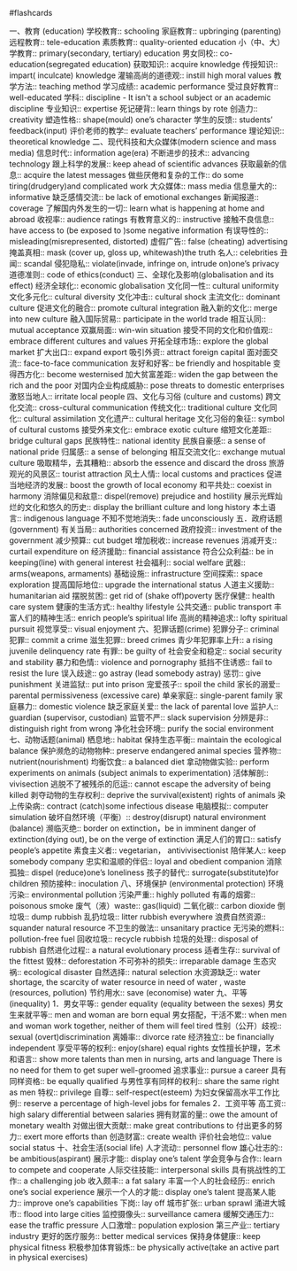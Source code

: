 #flashcards 

一、教育 (education)
学校教育:: schooling <!--SR:!2023-12-29-20-23,10.9,243-->
家庭教育:: upbringing (parenting) <!--SR:!2023-12-31-20-14,12.9,243-->
远程教育:: tele-education <!--SR:!2023-12-31-20-33,12.9,243-->
素质教育:: quality-oriented education <!--SR:!2023-12-31-20-12,12.9,243-->
小（中、大）学教育:: primary(secondary, tertiary) education <!--SR:!2023-12-13-17-20,2.4,243-->
男女同校:: co-education(segregated education) <!--SR:!2023-12-28-20-15,9.9,243-->
获取知识:: acquire knowledge <!--SR:!2023-12-13-17-20,2.4,243-->
传授知识:: impart( inculcate) knowledge <!--SR:!2023-12-11-22-53,1,230-->
灌输高尚的道德观:: instill high moral values <!--SR:!2023-12-20-05-50,1.3,203-->
教学方法:: teaching method <!--SR:!2023-12-31-20-04,12.9,243-->
学习成绩:: academic performance <!--SR:!2023-12-11-22-55,1,230-->
受过良好教育:: well-educated <!--SR:!2023-12-13-17-39,2.4,243-->
学科:: discipline - It isn't a school subject or an academic discipline <!--SR:!2023-12-13-17-26,2.4,243-->
专业知识:: expertise <!--SR:!2023-12-31-19-12,12.9,243-->
死记硬背:: learn things by rote <!--SR:!2023-12-13-10-55,2.5,250-->
创造力:: creativity <!--SR:!2023-12-13-22-14,2.4,243-->
塑造性格:: shape(mould) one’s character <!--SR:!2023-12-13-10-55,2.5,250-->
学生的反馈:: students’ feedback(input) <!--SR:!2023-12-13-17-19,2.4,243-->
评价老师的教学:: evaluate teachers’ performance <!--SR:!2023-12-29-20-12,10.9,243-->
理论知识:: theoretical knowledge <!--SR:!2023-12-30-19-48,11.9,243-->
二、现代科技和大众媒体(modern science and mass media)
信息时代:: information age(era) <!--SR:!2023-12-13-21-59,2.4,243-->
不断进步的技术:: advancing technology <!--SR:!2023-12-13-17-41,2.4,243-->
跟上科学的发展:: keep ahead of scientific advances <!--SR:!2023-12-12-12-46,1,223-->
获取最新的信息:: acquire the latest messages <!--SR:!2023-12-27-15-48,8.7,243-->
做些厌倦和复杂的工作:: do some tiring(drudgery)and complicated work <!--SR:!2023-12-13-22-22,2.4,243-->
大众媒体:: mass media <!--SR:!2023-12-13-17-32,2.4,243-->
信息量大的:: informative <!--SR:!2023-12-12-12-32,1,223-->
缺乏感情交流:: be lack of emotional exchanges <!--SR:!2023-12-13-17-23,2.4,243-->
新闻报道:: coverage <!--SR:!2023-12-29-20-14,10.9,243-->
了解国内外发生的一切:: learn what is happening at home and abroad <!--SR:!2023-12-12-07-50,1,223-->
收视率:: audience ratings <!--SR:!2023-12-12-12-28,1,223-->
有教育意义的:: instructive <!--SR:!2023-12-13-17-30,2.4,243-->
接触不良信息:: have access to (be exposed to )some negative information <!--SR:!2023-12-27-05-24,7.9,223-->
有误导性的:: misleading(misrepresented, distorted) <!--SR:!2023-12-13-17-20,2.4,243-->
虚假广告:: false (cheating) advertising <!--SR:!2023-12-12-07-44,1,223-->
掩盖真相:: mask (cover up, gloss up, whitewash)the truth <!--SR:!2023-12-26-15-37,7.7,243-->
名人:: celebrities <!--SR:!2023-12-13-17-18,2.4,243-->
丑闻:: scandal <!--SR:!2023-12-13-22-19,2.4,243-->
侵犯隐私:: violate(invade, infringe on, intrude on)one’s privacy <!--SR:!2023-12-13-17-37,2.4,243-->
道德准则:: code of ethics(conduct) <!--SR:!2023-12-12-08-05,1,223-->
三、全球化及影响(globalisation and its effect)
经济全球化:: economic globalisation <!--SR:!2023-12-26-03-24,7.2,230-->
文化同一性:: cultural uniformity <!--SR:!2023-12-20-06-00,1.3,203-->
文化多元化:: cultural diversity <!--SR:!2023-12-13-17-32,2.4,243-->
文化冲击:: cultural shock <!--SR:!2023-12-30-20-31,11.9,243-->
主流文化:: dominant culture <!--SR:!2023-12-13-17-32,2.4,243-->
促进文化的融合:: promote cultural integration <!--SR:!2023-12-20-12-55,1.6,223-->
融入新的文化:: merge into new culture <!--SR:!2023-12-31-19-44,12.9,243-->
融入国际贸易:: participate in the world trade <!--SR:!2023-12-13-17-22,2.4,243-->
相互认同:: mutual acceptance <!--SR:!2023-12-11-22-53,1,230-->
双赢局面:: win-win situation <!--SR:!2023-12-13-17-37,2.4,243-->
接受不同的文化和价值观:: embrace different cultures and values <!--SR:!2023-12-13-17-31,2.4,243-->
开拓全球市场:: explore the global market <!--SR:!2023-12-13-17-38,2.4,243-->
扩大出口:: expand export <!--SR:!2023-12-20-13-25,1.6,223-->
吸引外资:: attract foreign capital <!--SR:!2023-12-30-20-36,11.9,243-->
面对面交流:: face-to-face communication <!--SR:!2023-12-13-21-59,2.4,243-->
友好和好客:: be friendly and hospitable <!--SR:!2023-12-12-12-27,1,223-->
变得西方化:: become westernised <!--SR:!2023-12-13-17-22,2.4,243-->
加大贫富差距:: widen the gap between the rich and the poor <!--SR:!2023-12-29-20-11,10.9,243-->
对国内企业构成威胁:: pose threats to domestic enterprises <!--SR:!2023-12-12-07-54,1,223-->
激怒当地人:: irritate local people <!--SR:!2023-12-13-17-19,2.4,243-->
四、文化与习俗 (culture and customs)
跨文化交流:: cross-cultural communication <!--SR:!2023-12-20-13-17,1.6,223-->
传统文化:: traditional culture <!--SR:!2023-12-29-20-25,10.9,243-->
文化同化:: cultural assimilation <!--SR:!2023-12-20-22-08,1.6,223-->
文化遗产:: cultural heritage <!--SR:!2023-12-13-17-37,2.4,243-->
文化习俗的象征:: symbol of cultural customs <!--SR:!2023-12-14-02-00,2.4,243-->
接受外来文化:: embrace exotic culture <!--SR:!2023-12-12-07-54,1,223-->
缩短文化差距:: bridge cultural gaps <!--SR:!2024-01-01-05-20,12.9,243-->
民族特性:: national identity <!--SR:!2023-12-13-17-22,2.4,243-->
民族自豪感:: a sense of national pride <!--SR:!2023-12-30-20-11,11.9,243-->
归属感:: a sense of belonging <!--SR:!2023-12-13-17-22,2.4,243-->
相互交流文化:: exchange mutual culture <!--SR:!2023-12-14-02-00,2.4,243-->
吸取精华，去其糟粕:: absorb the essence and discard the dross <!--SR:!2023-12-13-17-20,2.4,243-->
旅游观光的风景区:: tourist attraction <!--SR:!2023-12-13-22-00,2.4,243-->
风土人情:: local customs and practices <!--SR:!2023-12-20-13-21,1.6,223-->
促进当地经济的发展:: boost the growth of local economy <!--SR:!2023-12-12-07-47,1,223-->
和平共处:: coexist in harmony <!--SR:!2023-12-12-07-49,1,223-->
消除偏见和敌意:: dispel(remove) prejudice and hostility <!--SR:!2023-12-20-04-43,1.3,203-->
展示光辉灿烂的文化和悠久的历史:: display the brilliant culture and long history <!--SR:!2023-12-13-17-39,2.4,243-->
本土语言:: indigenous language <!--SR:!2023-12-13-17-19,2.4,243-->
不知不觉地消失:: fade unconsciously <!--SR:!2023-12-13-17-27,2.4,243-->
五．政府话题 (government) 
有关当局:: authorities concerned <!--SR:!2023-12-20-11-54,1.6,223-->
政府投资:: investment of the government <!--SR:!2023-12-13-17-37,2.4,243-->
减少预算:: cut budget <!--SR:!2023-12-29-20-35,10.9,243-->
增加税收:: increase revenues <!--SR:!2024-01-11-19-32,23.9,263-->
消减开支:: curtail expenditure on <!--SR:!2023-12-12-08-04,1,223-->
经济援助:: financial assistance <!--SR:!2023-12-13-17-41,2.4,243-->
符合公众利益:: be in keeping(line) with general interest <!--SR:!2023-12-13-17-27,2.4,243-->
社会福利:: social welfare <!--SR:!2023-12-13-17-20,2.4,243-->
武器:: arms(weapons, armaments) <!--SR:!2023-12-31-20-31,12.9,243-->
基础设施:: infrastructure <!--SR:!2023-12-13-17-29,2.4,243-->
空间探索:: space exploration <!--SR:!2023-12-26-15-17,7.7,243-->
提高国际地位:: upgrade the international status <!--SR:!2023-12-13-10-51,2.5,250-->
人道主义援助:: humanitarian aid <!--SR:!2023-12-20-05-40,1.3,203-->
摆脱贫困:: get rid of (shake off)poverty <!--SR:!2023-12-11-22-51,1,230-->
医疗保健:: health care system <!--SR:!2023-12-13-10-55,2.5,250-->
健康的生活方式:: healthy lifestyle <!--SR:!2023-12-30-20-24,11.9,243-->
公共交通:: public transport <!--SR:!2023-12-13-17-36,2.4,243-->
丰富人们的精神生活:: enrich people’s spiritual life <!--SR:!2023-12-13-17-30,2.4,243-->
高尚的精神追求:: lofty spiritual pursuit <!--SR:!2023-12-20-05-41,1.3,210-->
视觉享受:: visual enjoyment <!--SR:!2023-12-11-22-54,1,230-->
六、犯罪话题(crime)
犯罪分子:: criminal <!--SR:!2023-12-29-19-09,10.9,243-->
犯罪:: commit a crime <!--SR:!2023-12-20-13-02,1.6,223-->
滋生犯罪:: breed crimes <!--SR:!2023-12-13-17-38,2.4,243-->
青少年犯罪率上升:: a rising juvenile delinquency rate <!--SR:!2023-12-12-08-03,1,223-->
有罪:: be guilty of <!--SR:!2023-12-13-17-41,2.4,243-->
社会安全和稳定:: social security and stability <!--SR:!2023-12-13-17-20,2.4,243-->
暴力和色情:: violence and pornography <!--SR:!2023-12-13-17-37,2.4,243-->
抵挡不住诱惑:: fail to resist the lure <!--SR:!2023-12-20-04-48,1.3,203-->
误入歧途:: go astray (lead somebody astray) <!--SR:!2023-12-13-17-20,2.4,243-->
惩罚:: give punishment <!--SR:!2023-12-31-20-11,12.9,243-->
关进监狱:: put into prison <!--SR:!2023-12-13-17-25,2.4,243-->
宠爱孩子:: spoil the child <!--SR:!2023-12-13-17-20,2.4,243-->
家长的溺爱:: parental permissiveness (excessive care) <!--SR:!2023-12-12-16-25,1,223-->
单亲家庭:: single-parent family <!--SR:!2023-12-13-17-38,2.4,243-->
家庭暴力:: domestic violence <!--SR:!2023-12-13-17-28,2.4,243-->
缺乏家庭关爱:: the lack of parental love <!--SR:!2023-12-29-19-09,10.9,243-->
监护人:: guardian (supervisor, custodian) <!--SR:!2023-12-13-17-41,2.4,243-->
监管不严:: slack supervision <!--SR:!2023-12-20-14-58,1.3,203-->
分辨是非:: distinguish right from wrong <!--SR:!2023-12-30-20-33,11.9,243-->
净化社会环境:: purify the social environment <!--SR:!2023-12-25-20-30,6.9,223-->
七、动物话题(animal)
栖息地:: habitat <!--SR:!2023-12-13-17-36,2.4,243-->
保持生态平衡:: maintain the ecological balance <!--SR:!2023-12-20-13-23,1.6,223-->
保护濒危的动物物种:: preserve endangered animal species <!--SR:!2023-12-12-08-01,1,223-->
营养物:: nutrient(nourishment) <!--SR:!2024-01-01-05-22,12.9,243-->
均衡饮食:: a balanced diet <!--SR:!2023-12-29-19-31,10.9,243-->
拿动物做实验:: perform experiments on animals (subject animals to experimentation) <!--SR:!2023-12-12-07-50,1,223-->
活体解剖:: vivisection <!--SR:!2023-12-20-05-23,1.3,203-->
逃脱不了被残杀的厄运:: cannot escape the adversity of being killed <!--SR:!2023-12-12-16-25,1,223-->
剥夺动物的生存权利:: deprive the survival(existent) rights of animals <!--SR:!2023-12-26-03-45,7.2,230-->
染上传染病:: contract (catch)some infectious disease <!--SR:!2023-12-31-20-22,12.9,243-->
电脑模拟:: computer simulation <!--SR:!2023-12-13-17-32,2.4,243-->
破坏自然环境（平衡）:: destroy(disrupt) natural environment (balance) <!--SR:!2024-01-01-05-20,12.9,243-->
濒临灭绝:: border on extinction，be in imminent danger of extinction(dying out), be on the verge of extinction <!--SR:!2023-12-14-02-00,2.4,243-->
满足人们的胃口:: satisfy people’s appetite <!--SR:!2023-12-12-07-53,1,223-->
素食主义者:: vegetarian， antivivisectionist <!--SR:!2023-12-27-14-24,8.7,243-->
陪伴某人:: keep somebody company <!--SR:!2023-12-13-22-08,2.4,243-->
忠实和温顺的伴侣:: loyal and obedient companion <!--SR:!2023-12-13-17-32,2.4,243-->
消除孤独:: dispel (reduce)one’s loneliness <!--SR:!2023-12-11-22-53,1,230-->
孩子的替代:: surrogate(substitute)for children <!--SR:!2023-12-20-10-48,1.5,223-->
预防接种:: inoculation <!--SR:!2023-12-20-06-07,1.3,203-->
八、环境保护 (environmental protection)
环境污染:: environmental pollution <!--SR:!2023-12-13-17-32,2.4,243-->
污染严重:: highly polluted <!--SR:!2023-12-13-17-39,2.4,243-->
有毒的烟雾:: poisonous smoke <!--SR:!2023-12-13-17-41,2.4,243-->
废气（液）waste:: gas(liquid) <!--SR:!2023-12-13-17-31,2.4,243-->
二氧化碳:: carbon dioxide <!--SR:!2023-12-31-05-53,12.3,250-->
倒垃圾:: dump rubbish <!--SR:!2024-01-01-06-13,13.3,250-->
乱扔垃圾:: litter rubbish everywhere <!--SR:!2023-12-13-17-27,2.4,243-->
浪费自然资源:: squander natural resource <!--SR:!2023-12-12-07-48,1,223-->
不卫生的做法:: unsanitary practice <!--SR:!2023-12-13-17-41,2.4,243-->
无污染的燃料:: pollution-free fuel <!--SR:!2023-12-12-12-31,1,223-->
回收垃圾:: recycle rubbish <!--SR:!2023-12-13-17-31,2.4,243-->
垃圾的处理:: disposal of rubbish <!--SR:!2023-12-13-10-55,2.5,250-->
自然进化过程:: a natural evolutionary process <!--SR:!2023-12-20-14-58,1.3,203-->
适者生存:: survival of the fittest <!--SR:!2023-12-12-07-42,1,223-->
毁林:: deforestation <!--SR:!2023-12-13-17-22,2.4,243-->
不可弥补的损失:: irreparable damage <!--SR:!2023-12-13-17-22,2.4,243-->
生态灾祸:: ecological disaster <!--SR:!2023-12-28-19-42,9.9,243-->
自然选择:: natural selection <!--SR:!2023-12-31-20-24,12.9,243-->
水资源缺乏:: water shortage, the scarcity of water resource in need of water , waste (resources, pollution) <!--SR:!2023-12-13-22-08,2.4,243-->
节约用水:: save (economise) water <!--SR:!2023-12-13-17-39,2.4,243-->
九、平等(inequality)
1．男女平等:: gender equality (equality between the sexes) <!--SR:!2023-12-12-08-02,1,223-->
男女生来就平等:: men and woman are born equal <!--SR:!2023-12-13-10-56,2.5,250-->
男女搭配，干活不累:: when men and woman work together, neither of them will feel tired <!--SR:!2023-12-25-20-34,6.9,223-->
性别（公开）歧视:: sexual (overt)discrimination <!--SR:!2023-12-29-05-12,10.3,250-->
离婚率:: divorce rate <!--SR:!2024-01-01-05-24,12.9,243-->
经济独立:: be financially independent <!--SR:!2024-01-01-05-17,12.9,243-->
享受平等的权利:: enjoy(share) equal rights <!--SR:!2023-12-13-17-31,2.4,243-->
女性擅长护理，艺术和语言:: show more talents than men in nursing, arts and language There is no need for them to get super well-groomed <!--SR:!2023-12-13-22-01,2.4,243-->
追求事业:: pursue a career <!--SR:!2023-12-13-17-36,2.4,243-->
具有同样资格:: be equally qualified <!--SR:!2023-12-12-07-45,1,223-->
与男性享有同样的权利:: share the same right as men <!--SR:!2023-12-13-17-22,2.4,243-->
特权:: privilege <!--SR:!2023-12-14-17-24,3.4,263-->
自尊:: self-respect(esteem) <!--SR:!2023-12-13-17-41,2.4,243-->
为妇女保留高水平工作比例:: reserve a percentage of high-level jobs for females <!--SR:!2023-12-13-17-32,2.4,243-->
2．工资平等
高工资:: high salary differential between salaries <!--SR:!2023-12-13-22-01,2.4,243-->
拥有财富的量:: owe the amount of monetary wealth <!--SR:!2023-12-20-12-34,1.6,223-->
对做出很大贡献:: make great contributions to <!--SR:!2024-01-12-22-12,24.6,270-->
付出更多的努力:: exert more efforts than <!--SR:!2023-12-13-17-31,2.4,243-->
创造财富:: create wealth <!--SR:!2023-12-13-17-25,2.4,243-->
评价社会地位:: value social status <!--SR:!2023-12-13-17-19,2.4,243-->
十、社会生活(social life)
人才流动:: personnel flow <!--SR:!2023-12-31-05-58,12.3,250-->
雄心壮志的:: be ambitious(aspirant) <!--SR:!2023-12-13-17-43,2.4,243-->
展示才能:: display one’s talent <!--SR:!2023-12-13-17-31,2.4,243-->
学会竞争与合作:: learn to compete and cooperate <!--SR:!2023-12-13-22-22,2.4,243-->
人际交往技能:: interpersonal skills <!--SR:!2023-12-13-17-26,2.4,243-->
具有挑战性的工作:: a challenging job <!--SR:!2023-12-13-10-51,2.5,250-->
收入颇丰:: a fat salary <!--SR:!2023-12-31-05-18,12.3,250-->
丰富一个人的社会经历:: enrich one’s social experience <!--SR:!2023-12-30-06-08,11.3,250-->
展示一个人的才能:: display one’s talent <!--SR:!2023-12-13-17-41,2.4,243-->
提高某人能力:: improve one’s capabilities <!--SR:!2023-12-20-06-04,1.3,203-->
下岗:: lay off <!--SR:!2023-12-13-17-20,2.4,243-->
城市扩张:: urban sprawl <!--SR:!2023-12-11-22-53,1,230-->
涌进大城市:: flood into large cities <!--SR:!2023-12-13-17-29,2.4,243-->
监控摄像头:: surveillance camera <!--SR:!2023-12-12-08-06,1,223-->
缓解交通压力:: ease the traffic pressure <!--SR:!2023-12-29-19-44,10.9,243-->
人口激增:: population explosion <!--SR:!2023-12-13-17-25,2.4,243-->
第三产业:: tertiary industry <!--SR:!2023-12-31-20-10,12.9,243-->
更好的医疗服务:: better medical services <!--SR:!2023-12-13-17-38,2.4,243-->
保持身体健康:: keep physical fitness <!--SR:!2023-12-13-22-00,2.4,243-->
积极参加体育锻炼:: be physically active(take an active part in physical exercises) <!--SR:!2023-12-20-12-35,1.6,223-->



